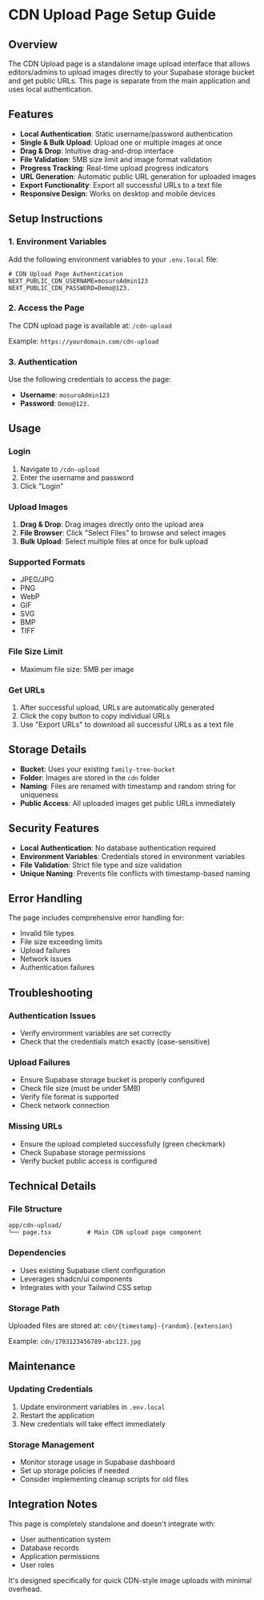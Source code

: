 # CDN Upload Page Setup Guide

## Overview

The CDN Upload page is a standalone image upload interface that allows editors/admins to upload images directly to your Supabase storage bucket and get public URLs. This page is separate from the main application and uses local authentication.

## Features

- **Local Authentication**: Static username/password authentication
- **Single & Bulk Upload**: Upload one or multiple images at once
- **Drag & Drop**: Intuitive drag-and-drop interface
- **File Validation**: 5MB size limit and image format validation
- **Progress Tracking**: Real-time upload progress indicators
- **URL Generation**: Automatic public URL generation for uploaded images
- **Export Functionality**: Export all successful URLs to a text file
- **Responsive Design**: Works on desktop and mobile devices

## Setup Instructions

### 1. Environment Variables

Add the following environment variables to your `.env.local` file:

```env
# CDN Upload Page Authentication
NEXT_PUBLIC_CDN_USERNAME=mosuroAdmin123
NEXT_PUBLIC_CDN_PASSWORD=Demo@123.
```

### 2. Access the Page

The CDN upload page is available at: `/cdn-upload`

Example: `https://yourdomain.com/cdn-upload`

### 3. Authentication

Use the following credentials to access the page:

- **Username**: `mosuroAdmin123`
- **Password**: `Demo@123.`

## Usage

### Login

1. Navigate to `/cdn-upload`
2. Enter the username and password
3. Click "Login"

### Upload Images

1. **Drag & Drop**: Drag images directly onto the upload area
2. **File Browser**: Click "Select Files" to browse and select images
3. **Bulk Upload**: Select multiple files at once for bulk upload

### Supported Formats

- JPEG/JPG
- PNG
- WebP
- GIF
- SVG
- BMP
- TIFF

### File Size Limit

- Maximum file size: 5MB per image

### Get URLs

1. After successful upload, URLs are automatically generated
2. Click the copy button to copy individual URLs
3. Use "Export URLs" to download all successful URLs as a text file

## Storage Details

- **Bucket**: Uses your existing `family-tree-bucket`
- **Folder**: Images are stored in the `cdn` folder
- **Naming**: Files are renamed with timestamp and random string for uniqueness
- **Public Access**: All uploaded images get public URLs immediately

## Security Features

- **Local Authentication**: No database authentication required
- **Environment Variables**: Credentials stored in environment variables
- **File Validation**: Strict file type and size validation
- **Unique Naming**: Prevents file conflicts with timestamp-based naming

## Error Handling

The page includes comprehensive error handling for:

- Invalid file types
- File size exceeding limits
- Upload failures
- Network issues
- Authentication failures

## Troubleshooting

### Authentication Issues

- Verify environment variables are set correctly
- Check that the credentials match exactly (case-sensitive)

### Upload Failures

- Ensure Supabase storage bucket is properly configured
- Check file size (must be under 5MB)
- Verify file format is supported
- Check network connection

### Missing URLs

- Ensure the upload completed successfully (green checkmark)
- Check Supabase storage permissions
- Verify bucket public access is configured

## Technical Details

### File Structure

```
app/cdn-upload/
└── page.tsx          # Main CDN upload page component
```

### Dependencies

- Uses existing Supabase client configuration
- Leverages shadcn/ui components
- Integrates with your Tailwind CSS setup

### Storage Path

Uploaded files are stored at: `cdn/{timestamp}-{random}.{extension}`

Example: `cdn/1703123456789-abc123.jpg`

## Maintenance

### Updating Credentials

1. Update environment variables in `.env.local`
2. Restart the application
3. New credentials will take effect immediately

### Storage Management

- Monitor storage usage in Supabase dashboard
- Set up storage policies if needed
- Consider implementing cleanup scripts for old files

## Integration Notes

This page is completely standalone and doesn't integrate with:

- User authentication system
- Database records
- Application permissions
- User roles

It's designed specifically for quick CDN-style image uploads with minimal overhead.
